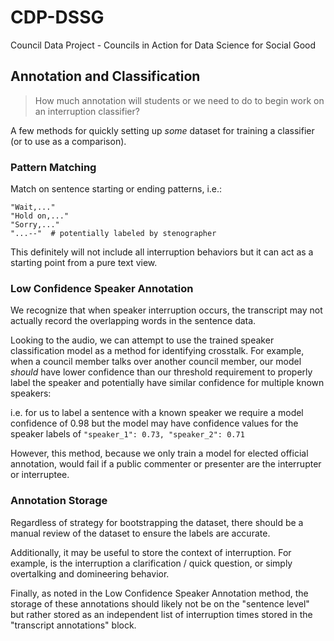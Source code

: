 # CDP-DSSG

Council Data Project - Councils in Action for Data Science for Social Good

## Annotation and Classification

> How much annotation will students or we need to do to begin work on an
> interruption classifier?

A few methods for quickly setting up _some_ dataset for training a classifier
(or to use as a comparison).

### Pattern Matching

Match on sentence starting or ending patterns, i.e.:

```
"Wait,..."
"Hold on,..."
"Sorry,..."
"...--"  # potentially labeled by stenographer
```

This definitely will not include all interruption behaviors but it can
act as a starting point from a pure text view.

### Low Confidence Speaker Annotation

We recognize that when speaker interruption occurs, the transcript may not
actually record the overlapping words in the sentence data.

Looking to the audio, we can attempt to use the trained speaker classification
model as a method for identifying crosstalk. For example, when a
council member talks over another council member, our model _should_ have
lower confidence than our threshold requirement to properly label the
speaker and potentially have similar confidence for multiple known speakers:

i.e. for us to label a sentence with a known speaker we require a model
confidence of 0.98 but the model may have confidence values for the
speaker labels of `"speaker_1": 0.73, "speaker_2": 0.71`

However, this method, because we only train a model for elected official
annotation, would fail if a public commenter or presenter are the interrupter
or interruptee.

### Annotation Storage

Regardless of strategy for bootstrapping the dataset, there should be a
manual review of the dataset to ensure the labels are accurate.

Additionally, it may be useful to store the context of interruption.
For example, is the interruption a clarification / quick question, or simply
overtalking and domineering behavior.

Finally, as noted in the Low Confidence Speaker Annotation method, the storage
of these annotations should likely not be on the "sentence level" but rather
stored as an independent list of interruption times stored in the "transcript
annotations" block.
